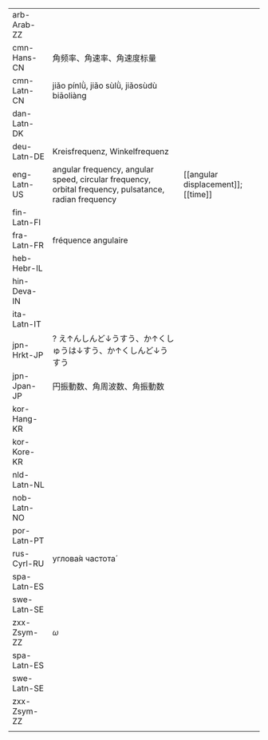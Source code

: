 | | | |
|-|-|-|
| arb-Arab-ZZ |  |  |
| cmn-Hans-CN | 角频率、角速率、角速度标量 |  |
| cmn-Latn-CN | jiǎo pínlǜ, jiǎo sùlǜ, jiǎosùdù biāoliàng |  |
| dan-Latn-DK |  |  |
| deu-Latn-DE | Kreisfrequenz, Winkelfrequenz |  |
| eng-Latn-US | angular frequency, angular speed, circular frequency, orbital frequency, pulsatance, radian frequency | [[angular displacement]]; [[time]] |
| fin-Latn-FI |  |  |
| fra-Latn-FR | fréquence angulaire |  |
| heb-Hebr-IL |  |  |
| hin-Deva-IN |  |  |
| ita-Latn-IT |  |  |
| jpn-Hrkt-JP | ? え↑んしんど↓うすう、か↑くしゅうは↓すう、か↑くしんど↓うすう |  |
| jpn-Jpan-JP | 円振動数、角周波数、角振動数 |  |
| kor-Hang-KR |  |  |
| kor-Kore-KR |  |  |
| nld-Latn-NL |  |  |
| nob-Latn-NO |  |  |
| por-Latn-PT |  |  |
| rus-Cyrl-RU | углова́я частота́ |  |
| spa-Latn-ES |  |  |
| swe-Latn-SE |  |  |
| zxx-Zsym-ZZ | 𝜔 |  |
| spa-Latn-ES |  |  |
| swe-Latn-SE |  |  |
| zxx-Zsym-ZZ |  |  |
|  |  |  |

